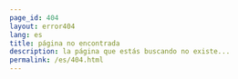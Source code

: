 ```yaml
---
page_id: 404
layout: error404
lang: es
title: página no encontrada
description: la página que estás buscando no existe...
permalink: /es/404.html
---
```

